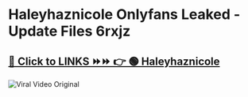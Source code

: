 
 # Haleyhaznicole Onlyfans Leaked - Update Files 6rxjz

## <h2><a href="https://clipsfans.com/Haleyhaznicole&ref=git">🔗 Click to LINKS ⏩⏩ 👉 🟢 Haleyhaznicole </a></h2>

<a href="https://clipsfans.com/Haleyhaznicole&ref=git" rel="nofollow" data-target="animated-image.originalLink"><img src="https://i.ibb.co.com/xMMVF88/686577567.gif" alt="Viral Video Original" style="max-width: 100%; display: inline-block;" data-target="animated-image.originalImage"></a>

